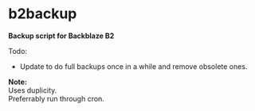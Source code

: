 # b2backup
**Backup script for Backblaze B2**

Todo:
- Update to do full backups once in a while and remove obsolete ones.


**Note:**  
Uses duplicity.  
Preferrably run through cron.  


